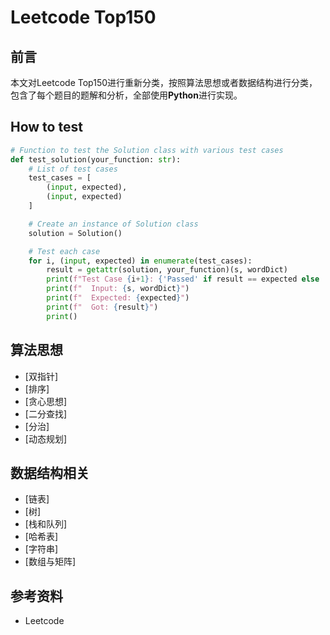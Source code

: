 # Leetcode Top150

## 前言

本文对Leetcode Top150进行重新分类，按照算法思想或者数据结构进行分类，包含了每个题目的题解和分析，全部使用**Python**进行实现。

## How to test
```python
# Function to test the Solution class with various test cases
def test_solution(your_function: str):
    # List of test cases
    test_cases = [
        (input, expected),
        (input, expected)
    ]

    # Create an instance of Solution class
    solution = Solution()

    # Test each case
    for i, (input, expected) in enumerate(test_cases):
        result = getattr(solution, your_function)(s, wordDict)
        print(f"Test Case {i+1}: {'Passed' if result == expected else 'Failed'}")
        print(f"  Input: {s, wordDict}")
        print(f"  Expected: {expected}")
        print(f"  Got: {result}")
        print()
```

## 算法思想

- [双指针]
- [排序]
- [贪心思想]
- [二分查找]
- [分治]
- [动态规划]

## 数据结构相关

- [链表]
- [树]
- [栈和队列]
- [哈希表]
- [字符串]
- [数组与矩阵]

## 参考资料

- Leetcode
